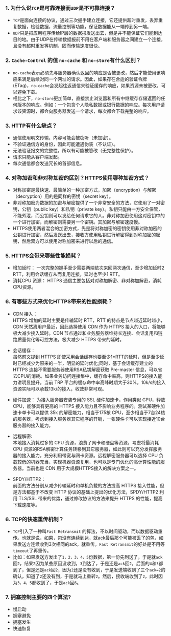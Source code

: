 
### 1. 为什么说`TCP`是可靠连接而`UDP`是不可靠连接？

- `TCP`是面向连接的协议，通过三次握手建立连接，它还提供超时重发，丢弃重复数据，检验数据，流量控制等功能，保证数据能从一端传到另一端。
- `UDP`只是把应用程序传给IP层的数据报发送出去，但是并不能保证它们能到达目的地。由于UDP在传输数据报前不用在客户端和服务器之间建立一个连接，且没有超时重发等机制，固而传输速度很快。

### 2. `Cache-Control` 的值 `no-cache` 和 `no-store`有什么区别？

- `no-cache`表示必须先与服务器确认返回的响应是否被更改，然后才能使用该响应来满足后续对同一个网址的请求。因此，如果存在合适的验证令牌 (ETag)，`no-cache`会发起往返通信来验证缓存的响应，如果资源未被更改，可以避免下载。
- 相比之下，`no-store`更加简单，直接禁止浏览器和所有中继缓存存储返回的任何版本的响应。例如：一个包含个人隐私数据或银行数据的响应。每次用户请求该资源时，都会向服务器发送一个请求，每次都会下载完整的响应。

### 3. HTTP有什么缺点？

- 通信使用明文传输，内容可能会被窃听（未加密）。
- 不验证通信方的身份，因此可能遭遇伪装（不认证）。
- 无法验证报文的完整性，所以有可能被篡改（无完整性保护）。
- 请求只能从客户端发起。
- 每次通信都会发送冗长的首部信息。

### 4. 对称加密和非对称加密的区别？HTTPS使用哪种加密方式？

- 对称加密是最快速、最简单的一种加密方式，加密（encryption）与解密（decryption）用的是同样的密钥（secret key）。
- 非对称加密为数据的加密与解密提供了一个非常安全的方法，它使用了一对密钥，公钥（public key）和私钥（private key）。私钥只能由一方安全保管，不能外泄，而公钥则可以发给任何请求它的人。非对称加密使用这对密钥中的一个进行加密，而解密则需要另一个密钥。其加密与解密速度慢。
- HTTPS使用两者混合的加密方式，先是将对称加密的密钥使用非对称加密的公钥进行加密，然后发送出去，接收方使用私钥进行解密得到对称加密的密钥，然后双方可以使用对称加密来进行以后的通信。


### 5. HTTPS会带来哪些性能损耗？

- 增加延时： 一次完整的握手至少需要两端依次来回两次通信，至少增加延时2 RTT，利用会话缓存从而复用连接，延时也至少1 RTT。
- 消耗CPU 资源： HTTPS 通信主要包括对对称加解密、非对称加解密，消耗CPU资源。


### 6. 有哪些方式来优化HTTPS带来的性能损耗？

- CDN 接入：  
HTTPS 增加的延时主要是传输延时 RTT，RTT 的特点是节点越近延时越小，CDN 天然离用户最近，因此选择使用 CDN 作为 HTTPS 接入的入口，将能够极大减少接入延时。CDN 节点通过和业务服务器维持长连接、会话复用和链路质量优化等可控方法，极大减少 HTTPS 带来的延时。

- 会话缓存：  
虽然前文提到 HTTPS 即使采用会话缓存也要至少1*RTT的延时，但是至少延时已经减少为原来的一半，明显的延时优化;同时，基于会话缓存建立的 HTTPS 连接不需要服务器使用RSA私钥解密获取 Pre-master 信息，可以省去CPU的消耗。如果业务访问连接集中，缓存命中率高，则HTTPS的接入能力讲明显提升。当前 TRP 平台的缓存命中率高峰时期大于30%，10k/s的接入资源实际可以承载13k/的接入，收效非常可观。

- 硬件加速： 
为接入服务器安装专用的 SSL 硬件加速卡，作用类似 GPU，释放 CPU，能够具有更高的 HTTPS 接入能力且不影响业务程序的。测试某硬件加速卡单卡可以提供 35k 的解密能力，相当于175核 CPU，至少相当于7台24核的服务器，考虑到接入服务器其它程序的开销，一张硬件卡可以实现接近10台服务器的接入能力。

- 远程解密:  
本地接入消耗过多的 CPU 资源，浪费了网卡和硬盘等资源，考虑将最消耗 CPU 资源的RSA解密计算任务转移到其它服务器，如此则可以充分发挥服务器的接入能力，充分利用带宽与网卡资源。远程解密服务器可以选择 CPU 负载较低的机器充当，实现机器资源复用，也可以是专门优化的高计算性能的服务器。当前也是 CDN 用于大规模HTTPS接入的解决方案之一。

- SPDY/HTTP2：  
前面的方法分别从减少传输延时和单机负载的方法提高 HTTPS 接入性能，但是方法都基于不改变 HTTP 协议的基础上提出的优化方法，SPDY/HTTP2 利用 TLS/SSL 带来的优势，通过修改协议的方法来提升 HTTPS 的性能，提高下载速度等。

### 6. TCP的快速重传机制？

- `TCP`引入了一种叫`Fast Retransmit` 的算法，不以时间驱动，而以数据驱动重传。也就是说，如果，包没有连续到达，就ack最后那个可能被丢了的包，如果发送方连续收到3次相同的ack，就重传。`Fast Retransmit`的好处是不用等`timeout`了再重传。
- 比如：如果发送方发出了`1，2，3，4，5`份数据，第一份先到送了，于是就`ack`回`2`，结果`2`因为某些原因没收到，`3`到达了，于是还是`ack`回`2`，后面的`4`和`5`都到了，但是还是`ack`回`2`，因为`2`还是没有收到，于是发送端收到了三个`ack=2`的确认，知道了`2`还没有到，于是就马上重转`2`。然后，接收端收到了`2`，此时因为`3，4，5`都收到了，于是`ack`回`6`。


### 7. 拥塞控制主要的四个算法?

- 慢启动
- 拥塞避免
- 拥塞发生
- 快速恢复
